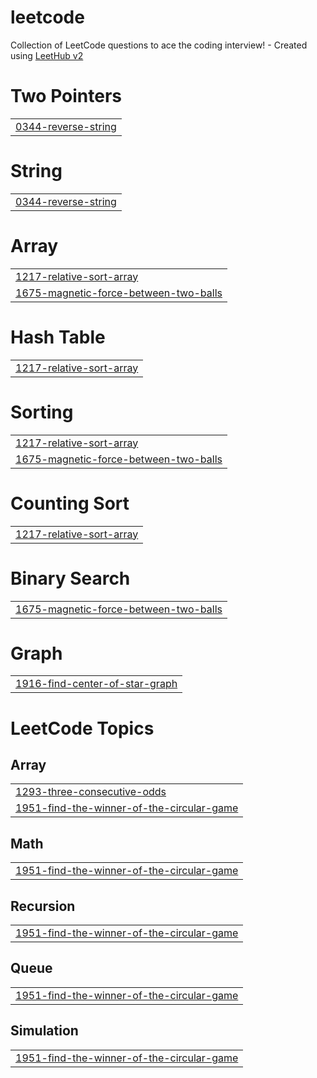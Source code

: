 # leetcode
Collection of LeetCode questions to ace the coding interview! - Created using [LeetHub v2](https://github.com/arunbhardwaj/LeetHub-2.0)


# Two Pointers
|  |
| ------- |
| [0344-reverse-string](https://github.com/KomalSing18h/leetcode/tree/master/0344-reverse-string) |
# String
|  |
| ------- |
| [0344-reverse-string](https://github.com/KomalSing18h/leetcode/tree/master/0344-reverse-string) |
# Array
|  |
| ------- |
| [1217-relative-sort-array](https://github.com/KomalSing18h/leetcode/tree/master/1217-relative-sort-array) |
| [1675-magnetic-force-between-two-balls](https://github.com/KomalSing18h/leetcode/tree/master/1675-magnetic-force-between-two-balls) |
# Hash Table
|  |
| ------- |
| [1217-relative-sort-array](https://github.com/KomalSing18h/leetcode/tree/master/1217-relative-sort-array) |
# Sorting
|  |
| ------- |
| [1217-relative-sort-array](https://github.com/KomalSing18h/leetcode/tree/master/1217-relative-sort-array) |
| [1675-magnetic-force-between-two-balls](https://github.com/KomalSing18h/leetcode/tree/master/1675-magnetic-force-between-two-balls) |
# Counting Sort
|  |
| ------- |
| [1217-relative-sort-array](https://github.com/KomalSing18h/leetcode/tree/master/1217-relative-sort-array) |
# Binary Search
|  |
| ------- |
| [1675-magnetic-force-between-two-balls](https://github.com/KomalSing18h/leetcode/tree/master/1675-magnetic-force-between-two-balls) |
# Graph
|  |
| ------- |
| [1916-find-center-of-star-graph](https://github.com/KomalSing18h/leetcode/tree/master/1916-find-center-of-star-graph) |
<!---LeetCode Topics Start-->
# LeetCode Topics
## Array
|  |
| ------- |
| [1293-three-consecutive-odds](https://github.com/KomalSing18h/leetcode/tree/master/1293-three-consecutive-odds) |
| [1951-find-the-winner-of-the-circular-game](https://github.com/KomalSing18h/leetcode/tree/master/1951-find-the-winner-of-the-circular-game) |
## Math
|  |
| ------- |
| [1951-find-the-winner-of-the-circular-game](https://github.com/KomalSing18h/leetcode/tree/master/1951-find-the-winner-of-the-circular-game) |
## Recursion
|  |
| ------- |
| [1951-find-the-winner-of-the-circular-game](https://github.com/KomalSing18h/leetcode/tree/master/1951-find-the-winner-of-the-circular-game) |
## Queue
|  |
| ------- |
| [1951-find-the-winner-of-the-circular-game](https://github.com/KomalSing18h/leetcode/tree/master/1951-find-the-winner-of-the-circular-game) |
## Simulation
|  |
| ------- |
| [1951-find-the-winner-of-the-circular-game](https://github.com/KomalSing18h/leetcode/tree/master/1951-find-the-winner-of-the-circular-game) |
<!---LeetCode Topics End-->